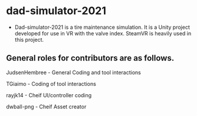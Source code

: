 # dad-simulator-2021

- Dad-simulator-2021 is a tire maintenance simulation. It is a Unity project developed for use in VR with the valve index. SteamVR is heavily used in this project. 

## General roles for contributors are as follows. 

JudsenHembree - General Coding and tool interactions

TGiaimo - Coding of tool interactions

rayjk14 - Cheif UI/controller coding

dwball-png - Cheif Asset creator

